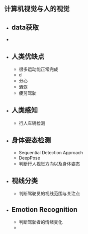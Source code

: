 ## 计算机视觉与人的视觉

- ## data获取
- 

- ## 人类优缺点
	- 很多运动能正常完成
	- d
	- 分心
	- 酒驾
	- 疲劳驾驶

- ## 人类感知
	- 行人车辆检测

- ## 身体姿态检测
	- Sequential Detection Approach
	- DeepPose
	- 判断行人视觉方向以及身体姿态
	
- ## 视线分类
	- 判断驾驶员的视线范围与关注点

- ## Emotion Recognition
	- 判断驾驶者的情绪变化
	- 

<!--stackedit_data:
eyJoaXN0b3J5IjpbLTE3NzUxOTA4NjMsNDMyMDc3MDE4LDY3Nj
UxOTM3Nl19
-->